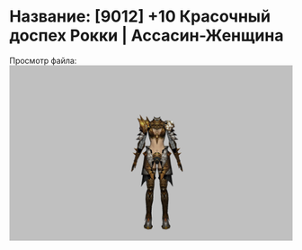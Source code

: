 # Название: [9012] +10 Красочный доспех Рокки | Ассасин-Женщина

Просмотр файла:
![p070032.png](p070032.png)